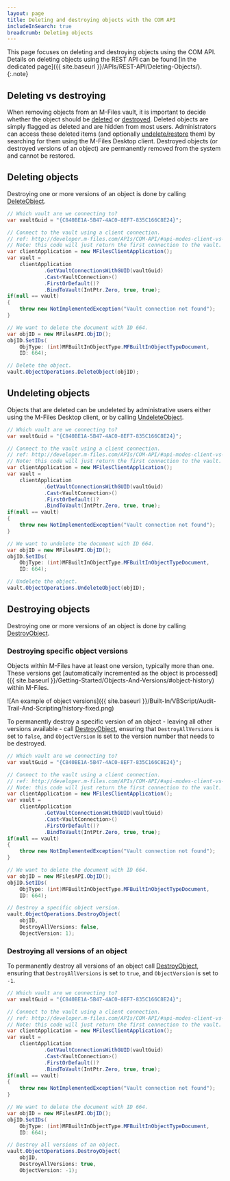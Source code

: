 ```yaml
---
layout: page
title: Deleting and destroying objects with the COM API
includeInSearch: true
breadcrumb: Deleting objects
---
```


This page focuses on deleting and destroying objects using the COM API.  Details on deleting objects using the REST API can be found [in the dedicated page]({{ site.baseurl }}/APIs/REST-API/Deleting-Objects/).
{:.note}

## Deleting vs destroying

When removing objects from an M-Files vault, it is important to decide whether the object should be [deleted](#deleting-objects) or [destroyed](#destroying-objects).  Deleted objects are simply flagged as deleted and are hidden from most users.  Administrators can access these deleted items (and optionally [undelete/restore](#undeleting-objects) them) by searching for them using the M-Files Desktop client.  Destroyed objects (or destroyed versions of an object) are permanently removed from the system and cannot be restored.

## Deleting objects

Destroying one or more versions of an object is done by calling [DeleteObject](https://developer.m-files.com/APIs/COM-API/Reference/index.html#MFilesAPI~VaultObjectOperations~DeleteObject.html).

```csharp
// Which vault are we connecting to?
var vaultGuid = "{C840BE1A-5B47-4AC0-8EF7-835C166C8E24}";

// Connect to the vault using a client connection.
// ref: http://developer.m-files.com/APIs/COM-API/#api-modes-client-vs-server
// Note: this code will just return the first connection to the vault.
var clientApplication = new MFilesClientApplication();
var vault =
	clientApplication
			.GetVaultConnectionsWithGUID(vaultGuid)
			.Cast<VaultConnection>()
			.FirstOrDefault()?
			.BindToVault(IntPtr.Zero, true, true);
if(null == vault)
{
	throw new NotImplementedException("Vault connection not found");
}

// We want to delete the document with ID 664.
var objID = new MFilesAPI.ObjID();
objID.SetIDs( 
	ObjType: (int)MFBuiltInObjectType.MFBuiltInObjectTypeDocument,
	ID: 664);

// Delete the object.
vault.ObjectOperations.DeleteObject(objID);
```

## Undeleting objects

Objects that are deleted can be undeleted by administrative users either using the M-Files Desktop client, or by calling [UndeleteObject](https://developer.m-files.com/APIs/COM-API/Reference/index.html#MFilesAPI~VaultObjectOperations~UndeleteObject.html).

```csharp
// Which vault are we connecting to?
var vaultGuid = "{C840BE1A-5B47-4AC0-8EF7-835C166C8E24}";

// Connect to the vault using a client connection.
// ref: http://developer.m-files.com/APIs/COM-API/#api-modes-client-vs-server
// Note: this code will just return the first connection to the vault.
var clientApplication = new MFilesClientApplication();
var vault =
	clientApplication
			.GetVaultConnectionsWithGUID(vaultGuid)
			.Cast<VaultConnection>()
			.FirstOrDefault()?
			.BindToVault(IntPtr.Zero, true, true);
if(null == vault)
{
	throw new NotImplementedException("Vault connection not found");
}

// We want to undelete the document with ID 664.
var objID = new MFilesAPI.ObjID();
objID.SetIDs( 
	ObjType: (int)MFBuiltInObjectType.MFBuiltInObjectTypeDocument,
	ID: 664);

// Undelete the object.
vault.ObjectOperations.UndeleteObject(objID);
```

## Destroying objects

Destroying one or more versions of an object is done by calling [DestroyObject](https://developer.m-files.com/APIs/COM-API/Reference/index.html#MFilesAPI~VaultObjectOperations~DestroyObject.html).

### Destroying specific object versions

Objects within M-Files have at least one version, typically more than one.  These versions get [automatically incremented as the object is processed]({{ site.baseurl }}/Getting-Started/Objects-And-Versions/#object-history) within M-Files.

![An example of object versions]({{ site.baseurl }}/Built-In/VBScript/Audit-Trail-And-Scripting/history-fixed.png)

To permanently destroy a specific version of an object - leaving all other versions available - call [DestroyObject](https://developer.m-files.com/APIs/COM-API/Reference/index.html#MFilesAPI~VaultObjectOperations~DestroyObject.html), ensuring that `DestroyAllVersions` is set to `false`, and `ObjectVersion` is set to the version number that needs to be destroyed.

```csharp
// Which vault are we connecting to?
var vaultGuid = "{C840BE1A-5B47-4AC0-8EF7-835C166C8E24}";

// Connect to the vault using a client connection.
// ref: http://developer.m-files.com/APIs/COM-API/#api-modes-client-vs-server
// Note: this code will just return the first connection to the vault.
var clientApplication = new MFilesClientApplication();
var vault =
	clientApplication
			.GetVaultConnectionsWithGUID(vaultGuid)
			.Cast<VaultConnection>()
			.FirstOrDefault()?
			.BindToVault(IntPtr.Zero, true, true);
if(null == vault)
{
	throw new NotImplementedException("Vault connection not found");
}

// We want to delete the document with ID 664.
var objID = new MFilesAPI.ObjID();
objID.SetIDs( 
	ObjType: (int)MFBuiltInObjectType.MFBuiltInObjectTypeDocument,
	ID: 664);

// Destroy a specific object version.
vault.ObjectOperations.DestroyObject(
	objID,
	DestroyAllVersions: false,
	ObjectVersion: 1);
```

### Destroying all versions of an object

To permanently destroy all versions of an object call [DestroyObject](https://developer.m-files.com/APIs/COM-API/Reference/index.html#MFilesAPI~VaultObjectOperations~DestroyObject.html), ensuring that `DestroyAllVersions` is set to `true`, and `ObjectVersion` is set to `-1`.

```csharp
// Which vault are we connecting to?
var vaultGuid = "{C840BE1A-5B47-4AC0-8EF7-835C166C8E24}";

// Connect to the vault using a client connection.
// ref: http://developer.m-files.com/APIs/COM-API/#api-modes-client-vs-server
// Note: this code will just return the first connection to the vault.
var clientApplication = new MFilesClientApplication();
var vault =
	clientApplication
			.GetVaultConnectionsWithGUID(vaultGuid)
			.Cast<VaultConnection>()
			.FirstOrDefault()?
			.BindToVault(IntPtr.Zero, true, true);
if(null == vault)
{
	throw new NotImplementedException("Vault connection not found");
}

// We want to delete the document with ID 664.
var objID = new MFilesAPI.ObjID();
objID.SetIDs( 
	ObjType: (int)MFBuiltInObjectType.MFBuiltInObjectTypeDocument,
	ID: 664);

// Destroy all versions of an object.
vault.ObjectOperations.DestroyObject(
	objID, 
	DestroyAllVersions: true,
	ObjectVersion: -1);
```